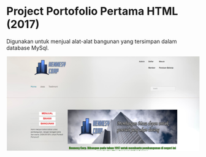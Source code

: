 # Project Portofolio Pertama HTML (2017)

Digunakan untuk menjual alat-alat bangunan yang tersimpan dalam database MySql.
<p align = "center">
<img src="https://github.com/rasyidmisbahuddin/HTML-Project-E-Commerce/blob/main/screenshot.jpeg" alt="drawing" width="600"/>
</p>
